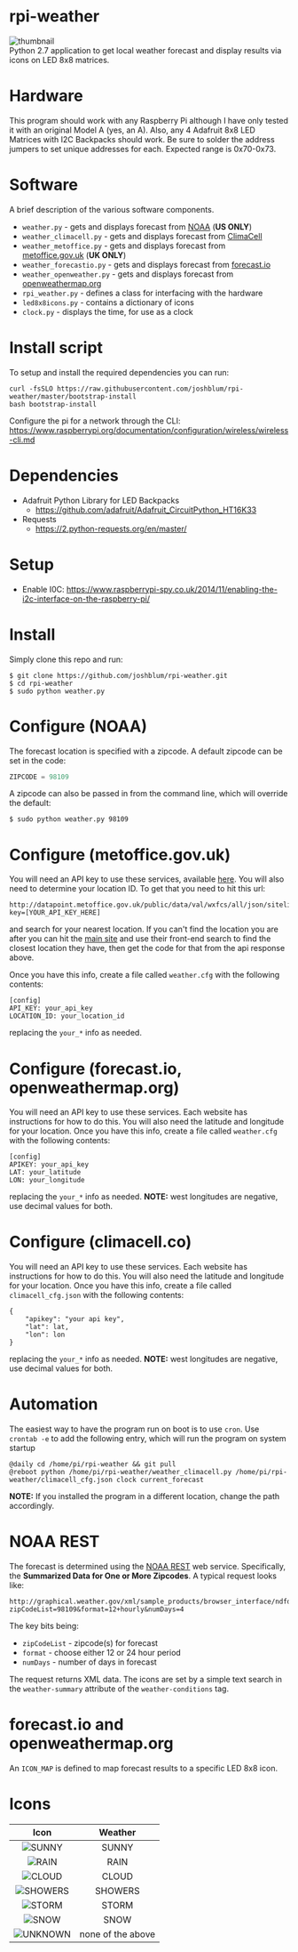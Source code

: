 # rpi-weather

![thumbnail](http://caternuson.github.io/rpi-weather/static/rpi-weather-thumb.jpg)<br/>
Python 2.7 application to get local weather forecast and display results
via icons on LED 8x8 matrices.

# Hardware

This program should work with any Raspberry Pi although I have only tested it
with an original Model A (yes, an A). Also, any 4 Adafruit 8x8 LED
Matrices with I2C Backpacks should work. Be sure to solder the address jumpers
to set unique addresses for each. Expected range is 0x70-0x73.

# Software

A brief description of the various software components.

- `weather.py` - gets and displays forecast from [NOAA](http://graphical.weather.gov/xml/rest.php) (**US ONLY**)
- `weather_climacell.py` - gets and displays forecast from [ClimaCell](http://climacell.co)
- `weather_metoffice.py` - gets and displays forecast from [metoffice.gov.uk](http://metoffice.gov.uk) (**UK ONLY**)
- `weather_forecastio.py` - gets and displays forecast from [forecast.io](http://forecast.io)
- `weather_openweather.py` - gets and displays forecast from [openweathermap.org](http://openweathermap.org)
- `rpi_weather.py` - defines a class for interfacing with the hardware
- `led8x8icons.py` - contains a dictionary of icons
- `clock.py` - displays the time, for use as a clock

# Install script

To setup and install the required dependencies you can run:

```
curl -fsSLO https://raw.githubusercontent.com/joshblum/rpi-weather/master/bootstrap-install
bash bootstrap-install
```

Configure the pi for a network through the CLI:
https://www.raspberrypi.org/documentation/configuration/wireless/wireless-cli.md

# Dependencies

- Adafruit Python Library for LED Backpacks
  - https://github.com/adafruit/Adafruit_CircuitPython_HT16K33
- Requests
  - https://2.python-requests.org/en/master/

# Setup

- Enable I0C: https://www.raspberrypi-spy.co.uk/2014/11/enabling-the-i2c-interface-on-the-raspberry-pi/

# Install

Simply clone this repo and run:

```
$ git clone https://github.com/joshblum/rpi-weather.git
$ cd rpi-weather
$ sudo python weather.py
```

# Configure (NOAA)

The forecast location is specified with a zipcode. A default zipcode can be
set in the code:

```python
ZIPCODE = 98109
```

A zipcode can also be passed in from the command line, which will override the
default:

```
$ sudo python weather.py 98109
```

# Configure (metoffice.gov.uk)

You will need an API key to use these services, available [here](http://www.metoffice.gov.uk/datapoint/API).
You will also need to determine your location ID. To get that you need to hit this url:

```
http://datapoint.metoffice.gov.uk/public/data/val/wxfcs/all/json/sitelist?key=[YOUR_API_KEY_HERE]
```

and search for your nearest location. If you can't find the location you are after you can hit the [main site](http://www.metoffice.gov.uk) and use their front-end search to find the closest location they have,
then get the code for that from the api response above.

Once you have this info, create a file called `weather.cfg`
with the following contents:

```
[config]
API_KEY: your_api_key
LOCATION_ID: your_location_id
```

replacing the `your_*` info as needed.

# Configure (forecast.io, openweathermap.org)

You will need an API key to use these services. Each website has instructions
for how to do this. You will also need the latitude and longitude for your
location. Once you have this info, create a file called `weather.cfg`
with the following contents:

```
[config]
APIKEY: your_api_key
LAT: your_latitude
LON: your_longitude
```

replacing the `your_*` info as needed. **NOTE:** west longitudes are negative,
use decimal values for both.

# Configure (climacell.co)

You will need an API key to use these services. Each website has instructions
for how to do this. You will also need the latitude and longitude for your
location. Once you have this info, create a file called `climacell_cfg.json`
with the following contents:

```
{
    "apikey": "your api key",
    "lat": lat,
    "lon": lon
}
```

replacing the `your_*` info as needed. **NOTE:** west longitudes are negative,
use decimal values for both.

# Automation

The easiest way to have the program run on boot is to use `cron`.
Use `crontab -e` to add the following entry, which will run the program
on system startup

```
@daily cd /home/pi/rpi-weather && git pull
@reboot python /home/pi/rpi-weather/weather_climacell.py /home/pi/rpi-weather/climacell_cfg.json clock current_forecast
```

**NOTE:** If you installed the program in a different location, change the path
accordingly.

# NOAA REST

The forecast is determined using the [NOAA REST](http://graphical.weather.gov/xml/rest.php)
web service. Specifically, the **Summarized Data for One or More Zipcodes**. A
typical request looks like:

```
http://graphical.weather.gov/xml/sample_products/browser_interface/ndfdBrowserClientByDay.php?zipCodeList=98109&format=12+hourly&numDays=4
```

The key bits being:

- `zipCodeList` - zipcode(s) for forecast
- `format` - choose either 12 or 24 hour period
- `numDays` - number of days in forecast

The request returns XML data. The icons are set by a simple text search in the
`weather-summary` attribute of the `weather-conditions` tag.

# forecast.io and openweathermap.org

An `ICON_MAP` is defined to map forecast results to a specific LED 8x8 icon.

# Icons

|                                  Icon                                  |      Weather      |
| :--------------------------------------------------------------------: | :---------------: |
|   ![SUNNY](http://caternuson.github.io/rpi-weather/static/SUNNY.jpg)   |       SUNNY       |
|    ![RAIN](http://caternuson.github.io/rpi-weather/static/RAIN.jpg)    |       RAIN        |
|   ![CLOUD](http://caternuson.github.io/rpi-weather/static/CLOUD.jpg)   |       CLOUD       |
| ![SHOWERS](http://caternuson.github.io/rpi-weather/static/SHOWERS.jpg) |      SHOWERS      |
|   ![STORM](http://caternuson.github.io/rpi-weather/static/STORM.jpg)   |       STORM       |
|    ![SNOW](http://caternuson.github.io/rpi-weather/static/SNOW.jpg)    |       SNOW        |
| ![UNKNOWN](http://caternuson.github.io/rpi-weather/static/UNKNOWN.jpg) | none of the above |
